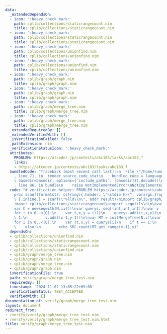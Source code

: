 ```yaml
---
data:
  _extendedDependsOn:
  - icon: ':heavy_check_mark:'
    path: cplib/collections/staticrangecount.nim
    title: cplib/collections/staticrangecount.nim
  - icon: ':heavy_check_mark:'
    path: cplib/collections/staticrangecount.nim
    title: cplib/collections/staticrangecount.nim
  - icon: ':heavy_check_mark:'
    path: cplib/collections/unionfind.nim
    title: cplib/collections/unionfind.nim
  - icon: ':heavy_check_mark:'
    path: cplib/collections/unionfind.nim
    title: cplib/collections/unionfind.nim
  - icon: ':heavy_check_mark:'
    path: cplib/graph/graph.nim
    title: cplib/graph/graph.nim
  - icon: ':heavy_check_mark:'
    path: cplib/graph/graph.nim
    title: cplib/graph/graph.nim
  - icon: ':heavy_check_mark:'
    path: cplib/graph/merge_tree.nim
    title: cplib/graph/merge_tree.nim
  - icon: ':heavy_check_mark:'
    path: cplib/graph/merge_tree.nim
    title: cplib/graph/merge_tree.nim
  _extendedRequiredBy: []
  _extendedVerifiedWith: []
  _isVerificationFailed: false
  _pathExtension: nim
  _verificationStatusIcon: ':heavy_check_mark:'
  attributes:
    PROBLEM: https://atcoder.jp/contests/abc183/tasks/abc183_f
    links:
    - https://atcoder.jp/contests/abc183/tasks/abc183_f
  bundledCode: "Traceback (most recent call last):\n  File \"/home/runner/.local/lib/python3.10/site-packages/onlinejudge_verify/documentation/build.py\"\
    , line 71, in _render_source_code_stat\n    bundled_code = language.bundle(stat.path,\
    \ basedir=basedir, options={'include_paths': [basedir]}).decode()\n  File \"/home/runner/.local/lib/python3.10/site-packages/onlinejudge_verify/languages/nim.py\"\
    , line 86, in bundle\n    raise NotImplementedError\nNotImplementedError\n"
  code: "# verification-helper: PROBLEM https://atcoder.jp/contests/abc183/tasks/abc183_f\n\
    proc scanf(formatstr: cstring){.header: \"<stdio.h>\", varargs.}\nproc ii(): int\
    \ {.inline.} = scanf(\"%lld\\n\", addr result)\nimport cplib/graph/merge_tree\n\
    import cplib/collections/staticrangecount\nimport sequtils\n\n\nvar N,Q = ii()\n\
    var C = newseqwith(N,ii())\nvar querys: seq[(int,int,int)]\nvar v : seq[(int,int)]\n\
    for i in 0..<(Q):\n    var t,x,y = ii()\n    querys.add((t,x,y))\n    if t ==\
    \ 1:\n        v.add((x-1,y-1))\n\nvar MT = initMergeTree(N,v)\nvar SRC = initStaticRangeCount(MT.make_seq(C))\n\
    for i in 0..<(Q):\n    var (t,x,y) = querys[i]\n    if t == 1:\n        MT.unite(x-1,y-1)\n\
    \    else:\n        echo SRC.count(MT.get_range(x-1),y)"
  dependsOn:
  - cplib/collections/unionfind.nim
  - cplib/collections/staticrangecount.nim
  - cplib/collections/staticrangecount.nim
  - cplib/collections/unionfind.nim
  - cplib/graph/merge_tree.nim
  - cplib/graph/graph.nim
  - cplib/graph/merge_tree.nim
  - cplib/graph/graph.nim
  isVerificationFile: true
  path: verify/graph/merge_tree_test.nim
  requiredBy: []
  timestamp: '2024-11-02 13:05:22+09:00'
  verificationStatus: TEST_ACCEPTED
  verifiedWith: []
documentation_of: verify/graph/merge_tree_test.nim
layout: document
redirect_from:
- /verify/verify/graph/merge_tree_test.nim
- /verify/verify/graph/merge_tree_test.nim.html
title: verify/graph/merge_tree_test.nim
---
```

